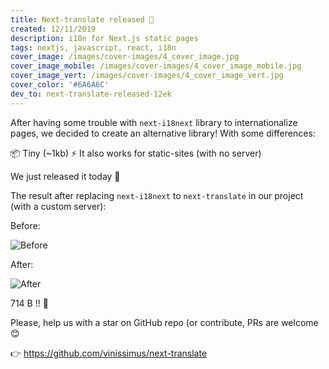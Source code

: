 ```yaml
---
title: Next-translate released 🎉
created: 12/11/2019
description: i18n for Next.js static pages
tags: nextjs, javascript, react, i18n
cover_image: /images/cover-images/4_cover_image.jpg
cover_image_mobile: /images/cover-images/4_cover_image_mobile.jpg
cover_image_vert: /images/cover-images/4_cover_image_vert.jpg
cover_color: '#6A6A6C'
dev_to: next-translate-released-12ek
---
```


After having some trouble with `next-i18next` library to internationalize pages, we decided to create an alternative library! With some differences:

📦 Tiny (~1kb)
⚡️ It also works for static-sites (with no server)

We just released it today 🎉

The result after replacing `next-i18next` to `next-translate` in our project (with a custom server):

Before:

![Before](/images/blog-images/1.jpeg)

After:

![After](/images/blog-images/2.jpeg)

714 B !! 🤯

Please, help us with a star on GitHub repo (or contribute, PRs are welcome 😊

👉 https://github.com/vinissimus/next-translate
